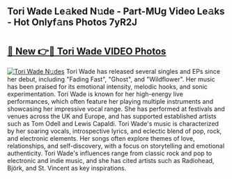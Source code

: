 ## Tori Wade Le𝚊ked N𝚞de - Part-MUg Video Le𝚊ks - Hot Onlyf𝚊ns Photos 7yR2J

# <h2><a href="http://ab36460.deff.icu/?id=Tori+Wade">🔗 New 👉🔴 Tori Wade VIDEO Photos</a></h2>

[![Tori Wade N𝚞des](https://i.imgur.com/rIISA9y.gif)](http://ab36460.deff.icu/?id=Tori+Wade)
Tori Wade has released several singles and EPs since her debut, including "Fading Fast", "Ghost", and "Wildflower". Her music has been praised for its emotional intensity, melodic hooks, and sonic experimentation. Tori Wade is known for her high-energy live performances, which often feature her playing multiple instruments and showcasing her impressive vocal range. She has performed at festivals and venues across the UK and Europe, and has supported established artists such as Tom Odell and Lewis Capaldi. Tori Wade's music is characterized by her soaring vocals, introspective lyrics, and eclectic blend of pop, rock, and electronic elements. Her songs often explore themes of love, relationships, and self-discovery, with a focus on storytelling and emotional authenticity. Tori Wade's influences range from classic rock and pop to electronic and indie music, and she has cited artists such as Radiohead, Björk, and St. Vincent as key inspirations.
